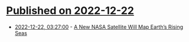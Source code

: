 # [Published on 2022-12-22](index.md)

* [2022-12-22, 03:27:00](https://soylentnews.org/article.pl?sid=22/12/21/0447242&from=rss) - [A New NASA Satellite Will Map Earth’s Rising Seas](https://soylentnews.org/article.pl?sid=22/12/21/0447242&from=rss)
